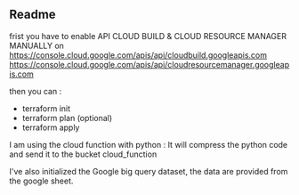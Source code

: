 ## Readme
frist you have to enable API CLOUD BUILD & CLOUD RESOURCE MANAGER MANUALLY on
https://console.cloud.google.com/apis/api/cloudbuild.googleapis.com
https://console.cloud.google.com/apis/api/cloudresourcemanager.googleapis.com

then you can :
- terraform init
- terraform plan (optional)
- terraform apply

I am using the cloud function with python :
       It will compress the python code and send it to the bucket cloud_function

I've also initialized the Google big query dataset, the data are provided from the google sheet.